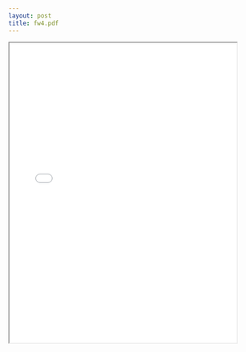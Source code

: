 ```yaml
---
layout: post
title: fw4.pdf
--- 
```




<div class="pdf-container">
    <iframe src="/irs.ea/assets/pdfs/fw4.pdf" height="600" width="90%" allowFullScreen="true">
    </iframe>
</div>
